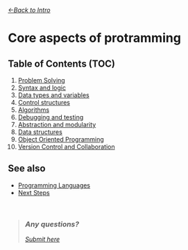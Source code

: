 *[&larr;Back to Intro](../00_Intro.md)*

# Core aspects of protramming
## Table of Contents (TOC)

1. [Problem Solving](01_Problem-Solving.md)
2. [Syntax and logic](02_Syntax-and-logic.md)
3. [Data types and variables](03_Data-types-and-variables.md)
4. [Control structures](04_Control-structures.md)
5. [Algorithms](05_Algorithms.md)
6. [Debugging and testing](06_Debugging-and-testing.md)
7. [Abstraction and modularity](07_Abstraction-and-modularity.md)
8. [Data structures](08_Data-structures.md)
9. [Object Oriented Programming](09_Object-Oriented-Programming.md)
10. [Version Control and Collaboration](10_Version-Control-and-Collaboration.md)


## See also
- [Programming Languages](/Docs/02_Programming-Languages.md)
- [Next Steps](/Docs/99_Next_Steps.md)

&nbsp;

> ### *Any questions?*
> *[Submit here](https://github.com/bjafl-sps/PROG-101/discussions/new?category=q-a&labels=question%20about%20course%20material&title=%23INSERT_TITLE%23%20(from%2000_Intro.md))*